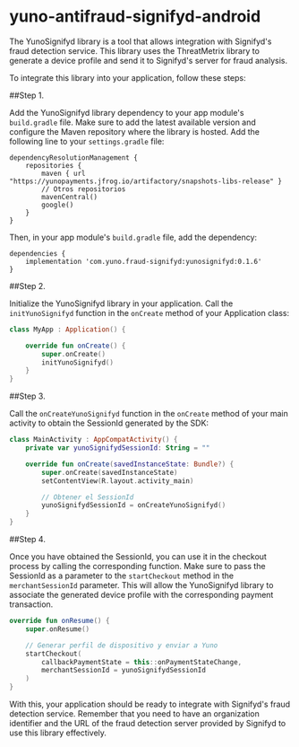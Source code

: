 # yuno-antifraud-signifyd-android

The YunoSignifyd library is a tool that allows integration with Signifyd's fraud detection service. 
This library uses the ThreatMetrix library to generate a device profile and send it to Signifyd's server for fraud analysis.

To integrate this library into your application, follow these steps:

##Step 1.

Add the YunoSignifyd library dependency to your app module's `build.gradle` file. 
Make sure to add the latest available version and configure the Maven repository where the library is hosted.
Add the following line to your `settings.gradle` file:

```Gradle
dependencyResolutionManagement {
    repositories {
        maven { url "https://yunopayments.jfrog.io/artifactory/snapshots-libs-release" }
        // Otros repositorios
        mavenCentral()
        google()
    }
}
```

Then, in your app module's `build.gradle` file, add the dependency:


```Gradle
dependencies {
    implementation 'com.yuno.fraud-signifyd:yunosignifyd:0.1.6'
}
```

##Step 2.

Initialize the YunoSignifyd library in your application.
Call the `initYunoSignifyd` function in the `onCreate` method of your Application class:

```kotlin
class MyApp : Application() {

    override fun onCreate() {
        super.onCreate()
        initYunoSignifyd()
    }
}
```
##Step 3.

Call the `onCreateYunoSignifyd` function in the `onCreate` method of your main activity to obtain the SessionId generated by the SDK:

```kotlin
class MainActivity : AppCompatActivity() {
    private var yunoSignifydSessionId: String = ""

    override fun onCreate(savedInstanceState: Bundle?) {
        super.onCreate(savedInstanceState)
        setContentView(R.layout.activity_main)

        // Obtener el SessionId
        yunoSignifydSessionId = onCreateYunoSignifyd()
    }
}
```

##Step 4.

Once you have obtained the SessionId, you can use it in the checkout process by calling the corresponding function. 
Make sure to pass the SessionId as a parameter to the `startCheckout` method in the `merchantSessionId` parameter. 
This will allow the YunoSignifyd library to associate the generated device profile with the corresponding payment transaction.

```kotlin
override fun onResume() {
    super.onResume()

    // Generar perfil de dispositivo y enviar a Yuno
    startCheckout(
        callbackPaymentState = this::onPaymentStateChange,
        merchantSessionId = yunoSignifydSessionId
    )
}
```
With this, your application should be ready to integrate with Signifyd's fraud detection service. Remember that you need to have an organization 
identifier and the URL of the fraud detection server provided by Signifyd to use this library effectively.


